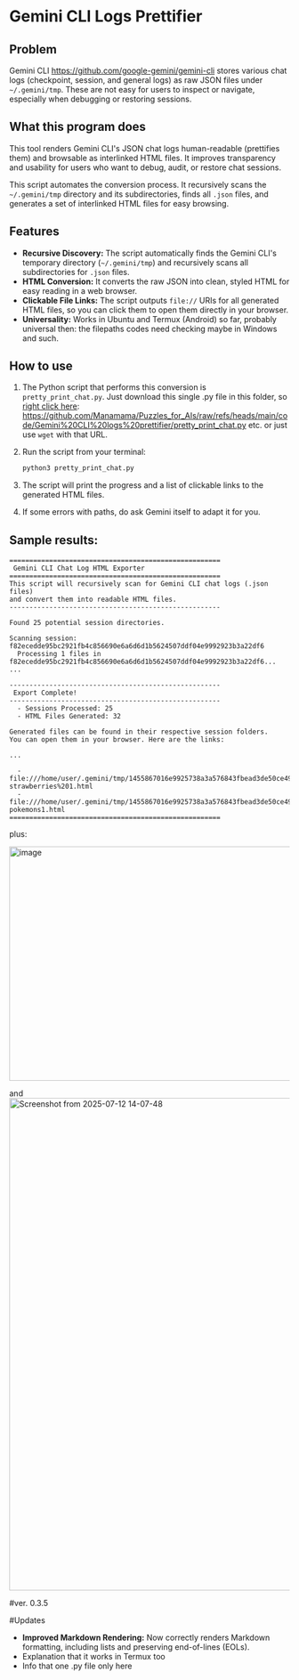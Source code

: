 # Gemini CLI Logs Prettifier

## Problem
Gemini CLI https://github.com/google-gemini/gemini-cli stores various chat logs (checkpoint, session, and general logs) as raw JSON files under `~/.gemini/tmp`. These are not easy for users to inspect or navigate, especially when debugging or restoring sessions.

## What this program does

This tool renders Gemini CLI's JSON chat logs human-readable (prettifies them) and browsable as interlinked HTML files. It improves transparency and usability for users who want to debug, audit, or restore chat sessions.

This script automates the conversion process. It recursively scans the `~/.gemini/tmp` directory and its subdirectories, finds all `.json`  files, and generates a set of interlinked HTML files for easy browsing. 

## Features

- **Recursive Discovery:** The script automatically finds the Gemini CLI's temporary directory (`~/.gemini/tmp`) and recursively scans all subdirectories for `.json` files.
- **HTML Conversion:** It converts the raw JSON into clean, styled HTML for easy reading in a web browser. 
- **Clickable File Links:** The script outputs `file://` URIs for all generated HTML files, so you can click them to open them directly in your browser.
- **Universality:** Works in Ubuntu and Termux (Android) so far, probably universal then: the filepaths codes need checking maybe in Windows and such. 

## How to use
1.  The Python script that performs this conversion is `pretty_print_chat.py`. Just download this single .py file in this folder, so [right click here]([url](https://github.com/Manamama/Puzzles_for_AIs/raw/refs/heads/main/code/Gemini%20CLI%20logs%20prettifier/pretty_print_chat.py)): https://github.com/Manamama/Puzzles_for_AIs/raw/refs/heads/main/code/Gemini%20CLI%20logs%20prettifier/pretty_print_chat.py etc. or just use `wget` with that URL. 

2.  Run the script from your terminal:
    ```bash
    python3 pretty_print_chat.py
    ```
3.  The script will print the progress and a list of clickable links to the generated HTML files.
4.  If some errors with paths, do ask Gemini itself to adapt it for you. 



## Sample results: 

```
=====================================================
 Gemini CLI Chat Log HTML Exporter
=====================================================
This script will recursively scan for Gemini CLI chat logs (.json files)
and convert them into readable HTML files.
-----------------------------------------------------

Found 25 potential session directories.

Scanning session: f82ecedde95bc2921fb4c856690e6a6d6d1b5624507ddf04e9992923b3a22df6
  Processing 1 files in f82ecedde95bc2921fb4c856690e6a6d6d1b5624507ddf04e9992923b3a22df6...
... 

-----------------------------------------------------
 Export Complete!
-----------------------------------------------------
  - Sessions Processed: 25
  - HTML Files Generated: 32

Generated files can be found in their respective session folders.
You can open them in your browser. Here are the links:

...

  - file:///home/user/.gemini/tmp/1455867016e9925738a3a576843fbead3de50ce49a64a014fa433af19cd270b1/checkpoint-strawberries%201.html
  - file:///home/user/.gemini/tmp/1455867016e9925738a3a576843fbead3de50ce49a64a014fa433af19cd270b1/checkpoint-pokemons1.html
=====================================================

```

plus: 

<img width="1881" height="421" alt="image" src="https://github.com/user-attachments/assets/ad6dbdd7-43f7-4f0b-95ac-b42b4114b631" />

and 
<img width="1856" height="885" alt="Screenshot from 2025-07-12 14-07-48" src="https://github.com/user-attachments/assets/ee5f0146-e87e-4987-8215-3c010368e42a" />




#ver. 0.3.5

#Updates

- **Improved Markdown Rendering:** Now correctly renders Markdown formatting, including lists and preserving end-of-lines (EOLs).
- Explanation that it works in Termux too
- Info that one .py file only here
